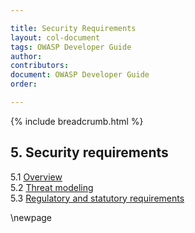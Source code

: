 ```yaml
---

title: Security Requirements
layout: col-document
tags: OWASP Developer Guide
author:
contributors:
document: OWASP Developer Guide
order:

---
```


{% include breadcrumb.html %}
## 5. Security requirements
5.1 [Overview](#security-requirements-overview)  
5.2 [Threat modeling](#threat-modeling)  
5.3 [Regulatory and statutory requirements](#regulatory-and-statutory-requirements)  

\newpage
